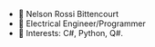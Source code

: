 - 👋 Nelson Rossi Bittencourt
- 👀 Electrical Engineer/Programmer
- 🌱 Interests: C#, Python, Q#.

<!---
NelsonBittencourt/NelsonBittencourt is a ✨ special ✨ repository because its `README.md` (this file) appears on your GitHub profile.
You can click the Preview link to take a look at your changes.
--->

